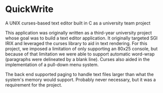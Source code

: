 # QuickWrite
A UNIX curses-based text editor built in C as a university team project

This application was originally written as a third-year university project whose goal was to build a text editor application.  It originally targeted SGI IRIX and leveraged the curses library to aid in text rendering.  For this project, we imposed a limitation of only supporting an 80x25 console, but because of that limitation we were able to support automatic word-wrap (paragraphs were delineated by a blank line).  Curses also aided in the implementation of a pull-down menu system.

The back end supported paging to handle text files larger than what the system's memory would support.  Probably never necessary, but it was a requirement for the project.
